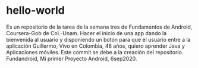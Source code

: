 # hello-world
Es un repositorio de la tarea de la semana tres de Fundamentos de Android, Coursera-Gob de Col.-Unam. Hacer el inicio de una app dando la bienvenida al usuario y disponiendo un botón para que el usuario entre a la aplicación
Guillermo, Vivo en Colombia, 48 años, quiero aprender Java y Aplicaciones móviles.
Este commit se debe a la creación del repositorio.
Fundandroid, Mi primer Proyecto Android, 6sep2020.

